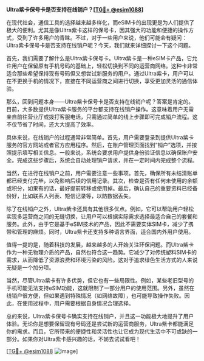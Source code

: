**Ultra紫卡保号卡是否支持在线销户？[[TG💪+ @esim1088](https://t.me/s/esim1088)]**

在现代社会，通信工具的选择越来越多样化，而eSIM卡的出现更是为人们提供了极大的便利。尤其是像Ultra紫卡这样的保号卡，因其强大的功能和便捷的操作方式，受到了许多用户的青睐。不过，对于一些用户来说，他们可能会有疑问：Ultra紫卡保号卡是否支持在线销户呢？今天，我们就来详细探讨一下这个问题。

首先，我们需要了解什么是Ultra紫卡保号卡。Ultra紫卡是一种eSIM卡产品，它允许用户在保留原有手机号码的基础上，轻松切换到不同的运营商网络。这种卡非常适合那些希望保持现有号码但又想尝试新服务的用户。通过Ultra紫卡，用户可以在不更换手机的情况下，直接在不同运营商之间进行切换，享受更加灵活的通信体验。

那么，回到问题本身——Ultra紫卡保号卡是否支持在线销户呢？答案是肯定的。目前，大多数提供Ultra紫卡服务的平台都支持在线销户操作。这意味着用户无需亲自前往营业厅或拨打客服电话，只需通过简单的线上步骤即可完成销户流程。这不仅节省了时间，还大大提高了效率。

具体来说，在线销户的过程通常非常简单。首先，用户需要登录到提供Ultra紫卡服务的官方网站或者官方应用程序。然后，在账户管理页面找到“销户”选项，并按照提示填写相关信息。一般来说，系统会要求用户提供身份验证信息以确保账户安全。完成这些步骤后，系统会自动处理销户请求，并在一定时间内完成整个流程。

当然，在进行在线销户之前，用户需要注意一些事项。首先，确保所有未结清账单都已经支付完毕，以免影响后续的信用记录。其次，检查是否有任何未使用的余额或积分，如果有的话，最好提前转移或使用掉。最后，确认自己的重要资料已经备份好，比如联系人列表、短信记录等，以防数据丢失。

除了在线销户之外，Ultra紫卡还具有其他很多优点。例如，它可以帮助用户轻松实现多运营商之间的无缝切换，让用户可以根据实际需求选择最适合自己的套餐和服务。此外，由于它是基于eSIM技术的产品，因此不需要实体SIM卡，减少了携带和管理的麻烦。同时，Ultra紫卡还支持多种语言界面，适合国内外用户使用。

值得一提的是，随着科技的发展，越来越多的人开始关注环保问题。而Ultra紫卡作为一种无物理介质的产品，自然也符合这一趋势。它减少了对传统塑料SIM卡的需求，从而降低了资源浪费和环境污染的风险。这对于追求绿色生活方式的人来说无疑是一个加分项。

当然，尽管Ultra紫卡有许多优势，但它也有一些局限性。例如，某些老旧型号的手机可能无法支持eSIM功能，这就限制了一部分用户的使用范围。另外，虽然在线销户很方便，但如果遇到特殊情况（如网络故障），也可能导致操作失败。因此，在使用过程中，用户需要根据自身情况合理选择。

总的来说，Ultra紫卡保号卡确实支持在线销户，并且这一功能极大地提升了用户体验。无论你是想要保留现有号码还是尝试新的运营商服务，Ultra紫卡都能满足你的需求。而且，它所带来的便捷性和灵活性也让它成为现代生活中不可或缺的一部分。如果你对Ultra紫卡感兴趣的话，不妨去试试看吧！

[[TG💪+ @esim1088](https://t.me/s/esim1088) ![Image](https://i.postimg.cc/4NQfJmqS/Snipaste-2025-05-13-00-14-12.png)]